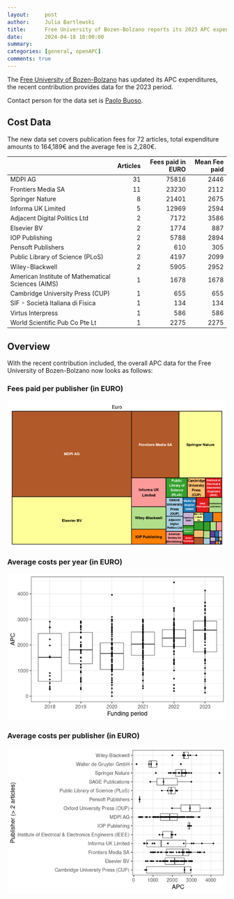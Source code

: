 ```yaml
---
layout:     post
author:     Julia Bartlewski
title:      Free University of Bozen-Bolzano reports its 2023 APC expenditures
date:       2024-04-18 10:00:00
summary:    
categories: [general, openAPC]
comments: true
---
```





The [Free University of Bozen-Bolzano](https://www.unibz.it/) has updated its APC expenditures, the recent contribution provides data for the 2023 period.

Contact person for the data set is [Paolo Buoso](mailto:Paolo.Buoso@unibz.it).

## Cost Data



The new data set covers publication fees for 72 articles, total expenditure amounts to 164,189€ and the average fee is 2,280€.



|                                                   | Articles| Fees paid in EURO| Mean Fee paid|
|:--------------------------------------------------|--------:|-----------------:|-------------:|
|MDPI AG                                            |       31|             75816|          2446|
|Frontiers Media SA                                 |       11|             23230|          2112|
|Springer Nature                                    |        8|             21401|          2675|
|Informa UK Limited                                 |        5|             12969|          2594|
|Adjacent Digital Politics Ltd                      |        2|              7172|          3586|
|Elsevier BV                                        |        2|              1774|           887|
|IOP Publishing                                     |        2|              5788|          2894|
|Pensoft Publishers                                 |        2|               610|           305|
|Public Library of Science (PLoS)                   |        2|              4197|          2099|
|Wiley-Blackwell                                    |        2|              5905|          2952|
|American Institute of Mathematical Sciences (AIMS) |        1|              1678|          1678|
|Cambridge University Press (CUP)                   |        1|               655|           655|
|SIF - Società Italiana di Fisica                   |        1|               134|           134|
|Virtus Interpress                                  |        1|               586|           586|
|World Scientific Pub Co Pte Lt                     |        1|              2275|          2275|



## Overview

With the recent contribution included, the overall APC data for the Free University of Bozen-Bolzano now looks as follows:

### Fees paid per publisher (in EURO)

![plot of chunk tree_bozen_2024_04_18_full](/figure/tree_bozen_2024_04_18_full-1.png)

###  Average costs per year (in EURO)

![plot of chunk box_bozen_2024_04_18_year_full](/figure/box_bozen_2024_04_18_year_full-1.png)

###  Average costs per publisher (in EURO)

![plot of chunk box_bozen_2024_04_18_publisher_full](/figure/box_bozen_2024_04_18_publisher_full-1.png)
